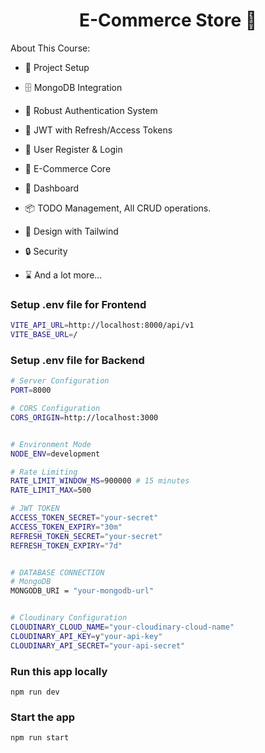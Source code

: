 <h1 align="center">E-Commerce Store 🛒</h1>

About This Course:

- 🚀 Project Setup
- 🗄️ MongoDB Integration
- 🔐 Robust Authentication System
- 🔑 JWT with Refresh/Access Tokens
- 📝 User Register & Login
- 🛒 E-Commerce Core
- 👑 Dashboard
- 📦 TODO Management, All CRUD operations.
- 🎨 Design with Tailwind
- 🔒 Security

- ⌛ And a lot more...

### Setup .env file for Frontend

```bash
VITE_API_URL=http://localhost:8000/api/v1
VITE_BASE_URL=/
```

### Setup .env file for Backend

```bash
# Server Configuration
PORT=8000

# CORS Configuration
CORS_ORIGIN=http://localhost:3000


# Environment Mode
NODE_ENV=development

# Rate Limiting
RATE_LIMIT_WINDOW_MS=900000 # 15 minutes
RATE_LIMIT_MAX=500

# JWT TOKEN
ACCESS_TOKEN_SECRET="your-secret"
ACCESS_TOKEN_EXPIRY="30m"
REFRESH_TOKEN_SECRET="your-secret"
REFRESH_TOKEN_EXPIRY="7d"


# DATABASE CONNECTION
# MongoDB
MONGODB_URI = "your-mongodb-url"


# Cloudinary Configuration
CLOUDINARY_CLOUD_NAME="your-cloudinary-cloud-name"
CLOUDINARY_API_KEY=y"your-api-key"
CLOUDINARY_API_SECRET="your-api-secret"

```

### Run this app locally

```shell
npm run dev
```

### Start the app

```shell
npm run start
```
